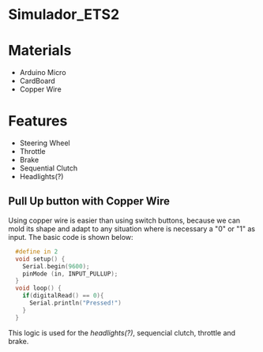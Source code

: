 # Simulador_ETS2

# Materials
- Arduino Micro
- CardBoard
- Copper Wire


# Features
- Steering Wheel
- Throttle
- Brake
- Sequential Clutch
- Headlights(?)

## Pull Up button with Copper Wire
Using copper wire is easier than using switch buttons, because we can mold its shape and adapt to any situation where is necessary a "0" or "1" as input.
The basic code is shown below:
```c++
  #define in 2
  void setup() {
    Serial.begin(9600);
    pinMode (in, INPUT_PULLUP);
  }
  void loop() {
    if(digitalRead() == 0){
      Serial.println("Pressed!")
    }
  }
```
This logic is used for the _headlights(?)_, sequencial clutch, throttle and brake.
